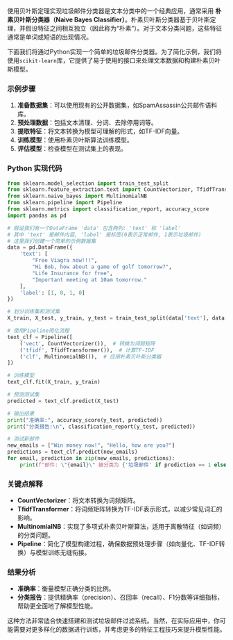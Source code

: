 使用贝叶斯定理实现垃圾邮件分类器是文本分类中的一个经典应用，通常采用 **朴素贝叶斯分类器（Naive Bayes Classifier）**。朴素贝叶斯分类器基于贝叶斯定理，并假设特征之间相互独立（因此称为“朴素”）。对于文本分类问题，这些特征通常是单词或短语的出现情况。

下面我们将通过Python实现一个简单的垃圾邮件分类器。为了简化示例，我们将使用`scikit-learn`库，它提供了易于使用的接口来处理文本数据和构建朴素贝叶斯模型。

### 示例步骤

1. **准备数据集**：可以使用现有的公开数据集，如SpamAssassin公共邮件语料库。
2. **预处理数据**：包括文本清理、分词、去除停用词等。
3. **提取特征**：将文本转换为模型可理解的形式，如TF-IDF向量。
4. **训练模型**：使用朴素贝叶斯算法训练模型。
5. **评估模型**：检查模型在测试集上的表现。

### Python 实现代码

```python
from sklearn.model_selection import train_test_split
from sklearn.feature_extraction.text import CountVectorizer, TfidfTransformer
from sklearn.naive_bayes import MultinomialNB
from sklearn.pipeline import Pipeline
from sklearn.metrics import classification_report, accuracy_score
import pandas as pd

# 假设我们有一个DataFrame 'data' 包含两列: 'text' 和 'label'
# 其中 'text' 是邮件内容, 'label' 是标签(0表示正常邮件, 1表示垃圾邮件)
# 这里我们创建一个简单的示例数据集
data = pd.DataFrame({
    'text': [
        "Free Viagra now!!!", 
        "Hi Bob, how about a game of golf tomorrow?", 
        "Life Insurance for free", 
        "Important meeting at 10am tomorrow."
    ],
    'label': [1, 0, 1, 0]
})

# 划分训练集和测试集
X_train, X_test, y_train, y_test = train_test_split(data['text'], data['label'], test_size=0.25, random_state=42)

# 使用Pipeline简化流程
text_clf = Pipeline([
    ('vect', CountVectorizer()),  # 转换为词频矩阵
    ('tfidf', TfidfTransformer()),  # 计算TF-IDF
    ('clf', MultinomialNB()),  # 应用朴素贝叶斯分类器
])

# 训练模型
text_clf.fit(X_train, y_train)

# 预测测试集
predicted = text_clf.predict(X_test)

# 输出结果
print("准确率:", accuracy_score(y_test, predicted))
print("分类报告:\n", classification_report(y_test, predicted))

# 测试新邮件
new_emails = ["Win money now!", "Hello, how are you?"]
predictions = text_clf.predict(new_emails)
for email, prediction in zip(new_emails, predictions):
    print(f"邮件: \"{email}\" 被分类为 {'垃圾邮件' if prediction == 1 else '正常邮件'}")
```

### 关键点解释

- **CountVectorizer**：将文本转换为词频矩阵。
- **TfidfTransformer**：将词频矩阵转换为TF-IDF表示形式，以减少常见词汇的影响。
- **MultinomialNB**：实现了多项式朴素贝叶斯算法，适用于离散特征（如词频）的分类问题。
- **Pipeline**：简化了模型构建过程，确保数据预处理步骤（如向量化、TF-IDF转换）与模型训练无缝衔接。

### 结果分析

- **准确率**：衡量模型正确分类的比例。
- **分类报告**：提供精确率（precision）、召回率（recall）、F1分数等详细指标，帮助更全面地了解模型性能。

这种方法非常适合快速搭建和测试垃圾邮件过滤系统。当然，在实际应用中，你可能需要对更多样化的数据进行训练，并考虑更多的特征工程技巧来提升模型性能。